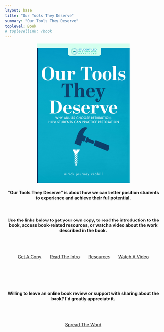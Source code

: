 ```yaml
---
layout: base
title: "Our Tools They Deserve"
summary: "Our Tools They Deserve"
toplevel: Book
# toplevellink: /book
---
```

<center>
  <img src="/assets/img/ottd-ebook-cover.jpg" width="300px"><br/>
<h4>"Our Tools They Deserve" is about how we can better position students to experience and achieve their full potential.</h4><br/>

<h4>Use the links below to get your own copy, to read the introduction to the book, access book-related resources, or watch a video about the work described in the book.</h4><br/><br/>

<a href="https://www.amazon.com/Our-Tools-They-Deserve-Retribution/dp/196401445X/" class="get-started-btn scrollto">Get A Copy</a> &nbsp;&nbsp;&nbsp;&nbsp;&nbsp;
<a href="https://tinyurl.com/Our-Tools-They-Deserve-Intro" class="get-started-btn scrollto">Read The Intro</a> &nbsp;&nbsp;&nbsp;&nbsp;&nbsp;
<a href="/resources/" class="get-started-btn scrollto">Resources</a> &nbsp;&nbsp;&nbsp;&nbsp;&nbsp;
<a href="https://youtu.be/CKJW-tvN5gs" class="get-started-btn scrollto">Watch A Video</a>

<br/><br/><br/><br/>

<h4>Willing to leave an online book review or support with sharing about the book? I'd greatly appreciate it.</h4><br/><br/>

<a href="https://tinyurl.com/OTTD-Acceleration-Team" class="get-started-btn scrollto">Spread The Word</a> 

</center>
